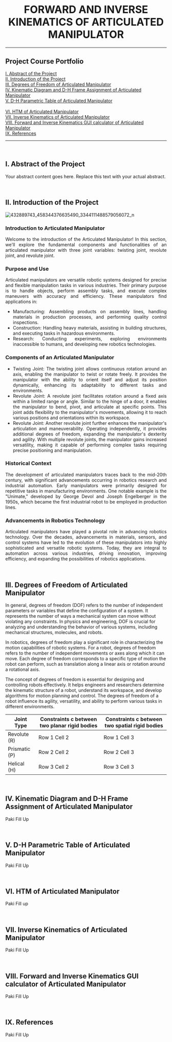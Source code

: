 <h1 style="font-size: xx-large; text-align: center;">FORWARD AND INVERSE KINEMATICS OF ARTICULATED MANIPULATOR</h1>


<hr>


## Project Course Portfolio

[I. Abstract of the Project](#abstract)
<br>
[II. Introduction of the Project](#introduction)
 <br>
[III. Degrees of Freedom of Articulated Manipulator](#degrees-of-freedom)
 <br>
[IV. Kinematic Diagram and D-H Frame Assignment of Articulated Manipulator](#kinematic-diagram)
 <br>
[V. D-H Parametric Table of Articulated Manipulator](#parametric-table)
 <br>							
[VI. HTM of Articulated Manipulator](#htm)
 <br>
[VII. Inverse Kinematics of Articulated Manipulator](#inverse-kinematics)
 <br>
[VIII. Forward and Inverse Kinematics GUI calculator of Articulated Manipulator](#gui-calculator)
 <br>
[IX. References](#references)
 <hr>



<br>

## I. Abstract of the Project<a name="abstract"></a>
Your abstract content goes here. Replace this text with your actual abstract.



<br>

## II. Introduction of the Project<a name="introduction"></a>

![432889743_458344376635490_3344111488579056072_n](https://github.com/KanFudz/Robotics2_FKandIK_Group3_articulatedmanipulator_2024/assets/157684612/4990b5fd-4de6-4f8b-9e64-4fab57a77057)

<div style="text-align: justify;">

### Introduction to Articulated Manipulator
 Welcome to the introduction of the Articulated Manipulator! In this section, we'll explore the fundamental components and functionalities of an articulated manipulator with three joint variables: twisting joint, revolute joint, and revolute joint.

### Purpose and Use
 Articulated manipulators are versatile robotic systems designed for precise and flexible manipulation tasks in various industries. Their primary purpose is to handle objects, perform assembly tasks, and execute complex maneuvers with accuracy and efficiency. These manipulators find applications in:

- Manufacturing: Assembling products on assembly lines, handling materials in production processes, and performing quality control inspections.
- Construction: Handling heavy materials, assisting in building structures, and executing tasks in hazardous environments.
- Research: Conducting experiments, exploring environments inaccessible to humans, and developing new robotics technologies.

### Components of an Articulated Manipulator
- Twisting Joint: The twisting joint allows continuous rotation around an axis, enabling the manipulator to twist or rotate freely. It provides the manipulator with the ability to orient itself and adjust its position dynamically, enhancing its adaptability to different tasks and environments.
- Revolute Joint: A revolute joint facilitates rotation around a fixed axis within a limited range or angle. Similar to the hinge of a door, it enables the manipulator to bend, pivot, and articulate at specific points. This joint adds flexibility to the manipulator's movements, allowing it to reach various positions and orientations within its workspace.
- Revolute Joint: Another revolute joint further enhances the manipulator's articulation and maneuverability. Operating independently, it provides additional degrees of freedom, expanding the manipulator's dexterity and agility. With multiple revolute joints, the manipulator gains increased versatility, making it capable of performing complex tasks requiring precise positioning and manipulation.

### Historical Context
 The development of articulated manipulators traces back to the mid-20th century, with significant advancements occurring in robotics research and industrial automation. Early manipulators were primarily designed for repetitive tasks in manufacturing environments. One notable example is the "Unimate," developed by George Devol and Joseph Engelberger in the 1950s, which became the first industrial robot to be employed in production lines.

### Advancements in Robotics Technology
 Articulated manipulators have played a pivotal role in advancing robotics technology. Over the decades, advancements in materials, sensors, and control systems have led to the evolution of these manipulators into highly sophisticated and versatile robotic systems. Today, they are integral to automation across various industries, driving innovation, improving efficiency, and expanding the possibilities of robotics applications.

</div>




<br>

## III. Degrees of Freedom of Articulated Manipulator<a name="degrees-of-freedom"></a>
In general, degrees of freedom (DOF) refers to the number of independent parameters or variables that define the configuration of a system. It represents the number of ways a mechanical system can move without violating any constraints. In physics and engineering, DOF is crucial for analyzing and understanding the behavior of various systems, including mechanical structures, molecules, and robots.

In robotics, degrees of freedom play a significant role in characterizing the motion capabilities of robotic systems. For a robot, degrees of freedom refers to the number of independent movements or axes along which it can move. Each degree of freedom corresponds to a specific type of motion the robot can perform, such as translation along a linear axis or rotation around a rotational axis.

The concept of degrees of freedom is essential for designing and controlling robots effectively. It helps engineers and researchers determine the kinematic structure of a robot, understand its workspace, and develop algorithms for motion planning and control. The degrees of freedom of a robot influence its agility, versatility, and ability to perform various tasks in different environments.

| Joint Type | Constraints c between two planar rigid bodies | Constraints c between two spatial rigid bodies |
| --------------- | --------------- | --------------- |
| Revolute (R)    | Row 1 Cell 2    | Row 1 Cell 3    |
| Prismatic (P)	    | Row 2 Cell 2    | Row 2 Cell 3    |
| Helical (H)    | Row 3 Cell 2    | Row 3 Cell 3    |


<br>

## IV. Kinematic Diagram and D-H Frame Assignment of Articulated Manipulator<a name="kinematic-diagram"></a>
Paki Fill Up



<br>

## V. D-H Parametric Table of Articulated Manipulator<a name="parametric-table"></a>
Paki Fill Up



<br>

## VI. HTM of Articulated Manipulator<a name="htm"></a>
Paki Fill  up



<br>

## VII. Inverse Kinematics of Articulated Manipulator<a name="inverse-kinematics"></a>
Paki Fill Up



<br>

## VIII. Forward and Inverse Kinematics GUI calculator of Articulated Manipulator<a name="gui-calculator"></a>
Paki Fill Up



<br>

## IX. References<a name="references"></a>
Paki Fill Up
